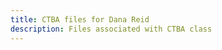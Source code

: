 ```yaml
---
title: CTBA files for Dana Reid
description: Files associated with CTBA class
---
```

[](Anscombe'sQuartet)

